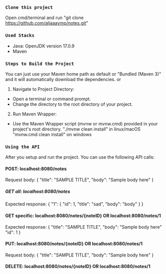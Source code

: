 ### `Clone this project`
Open cmd/terminal and run "git clone https://github.com/aljaaaymp/notes.git"

### `Used Stacks`
- Java: OpenJDK version 17.0.9
- Maven

### `Steps to Build the Project`
You can just use your Maven home path as default or "Bundled (Maven 3)" and it will automatically download the dependencies.
or
1. Navigate to Project Directory:
- Open a terminal or command prompt.
- Change the directory to the root directory of your project.
2. Run Maven Wrapper:
- Use the Maven Wrapper script (mvnw or mvnw.cmd) provided in your project's root directory.
"./mvnw clean install" in linux/macOS
"mvnw.cmd clean install" on windows

### `Using the API`
After you setup and run the project. You can use the following API calls:
#### POST: localhost:8080/notes
Request body:
{
    "title": "SAMPLE TITLE",
    "body": "Sample body here"
}

##### GET all: localhost:8080/notes
Expected response:
{
    "1": {
        "id": 1,
        "title": "sad",
        "body": "body"
    }
}

#### GET specific: localhost:8080/notes/{noteID}  OR  localhost:8080/notes/1
Expected response:
{
    "title": "SAMPLE TITLE",
    "body": "Sample body here"
    "id": 1
}

#### PUT: localhost:8080/notes/{noteID}  OR  localhost:8080/notes/1
Request body:
{
    "title": "SAMPLE TITLE",
    "body": "Sample body here"
}

#### DELETE: localhost:8080/notes/{noteID}  OR  localhost:8080/notes/1




